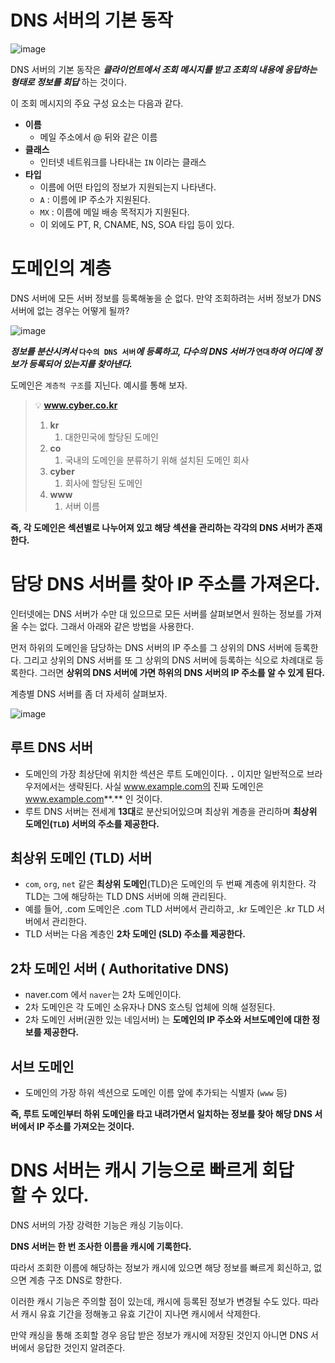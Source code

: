 # DNS 서버의 기본 동작

![image](https://github.com/user-attachments/assets/d9e1327d-8fb2-4916-8be4-34009e509440)


DNS 서버의 기본 동작은 ***클라이언트에서 조회 메시지를 받고 조회의 내용에 응답하는 형태로 정보를 회답*** 하는 것이다. 

이 조회 메시지의 주요 구성 요소는 다음과 같다. 

- **이름**
    - 메일 주소에서 @ 뒤와 같은 이름
- **클래스**
    - 인터넷 네트워크를 나타내는 `IN` 이라는 클래스
- **타입**
    - 이름에 어떤 타입의 정보가 지원되는지 나타낸다.
    - `A` : 이름에 IP 주소가 지원된다.
    - `MX` : 이름에 메일 배송 목적지가 지원된다.
    - 이 외에도 PT, R, CNAME, NS, SOA 타입 등이 있다.

# 도메인의 계층

DNS 서버에 모든 서버 정보를 등록해놓을 순 없다. 만약 조회하려는 서버 정보가 DNS 서버에 없는 경우는 어떻게 될까? 

![image](https://github.com/user-attachments/assets/d10ecde6-1b35-4d68-8ce8-f6149ca8589f)


***정보를 분산시켜서* `다수의 DNS 서버`*에 등록하고, 다수의 DNS 서버가* `연대`*하여 어디에 정보가 등록되어 있는지를 찾아낸다.*** 

도메인은 `계층적 구조`를 지닌다. 예시를 통해 보자. 


> 💡
> **www.cyber.co.kr**
> 1. **kr** 
>     1. 대한민국에 할당된 도메인
> 2. **co**
>     1. 국내의 도메인을 분류하기 위해 설치된 도메인 회사 
> 3. **cyber**
>     1. 회사에 할당된 도메인 
> 4. **www**
>     1. 서버 이름 

**즉, 각 도메인은 섹션별로 나누어져 있고 해당 섹션을 관리하는 각각의 DNS 서버가 존재한다.**

# 담당 DNS 서버를 찾아 IP 주소를 가져온다.

인터넷에는 DNS 서버가 수만 대 있으므로 모든 서버를 살펴보면서 원하는 정보를 가져올 수는 없다. 그래서 아래와 같은 방법을 사용한다.

먼저 하위의 도메인을 담당하는 DNS 서버의 IP 주소를 그 상위의 DNS 서버에 등록한다. 그리고 상위의 DNS 서버를 또 그 상위의 DNS 서버에 등록하는 식으로 차례대로 등록한다. 그러면 **상위의 DNS 서버에 가면 하위의 DNS 서버의 IP 주소를 알 수 있게 된다.**

계층별 DNS 서버를 좀 더 자세히 살펴보자. 

![image](https://github.com/user-attachments/assets/118e9ae8-608c-4e9f-98f1-88da51d94769)

## 루트 DNS 서버

- 도메인의 가장 최상단에 위치한 섹션은 루트 도메인이다. **`.`** 이지만 일반적으로 브라우저에서는 생략된다. 사실 www.example.com의 진짜 도메인은 www.example.com**.** 인 것이다.
- 루트 DNS 서버는 전세계 **13대**로 분산되어있으며 최상위 계층을 관리하며 **최상위 도메인(`TLD`) 서버의 주소를 제공한다.**

## 최상위 도메인 (TLD) 서버

- `com`, `org`, `net` 같은 **최상위 도메인**(TLD)은 도메인의 두 번째 계층에 위치한다. 각 TLD는 그에 해당하는 TLD DNS 서버에 의해 관리된다.
- 예를 들어, .com 도메인은 .com TLD 서버에서 관리하고, .kr 도메인은 .kr TLD 서버에서 관리한다.
- TLD 서버는 다음 계층인 **2차 도메인 (SLD) 주소를 제공한다.**

## 2차 도메인 서버 ( Authoritative DNS)

- naver.com 에서 `naver`는 2차 도메인이다.
- 2차 도메인은 각 도메인 소유자나 DNS 호스팅 업체에 의해 설정된다.
- 2차 도메인 서버(권한 있는 네임서버) 는 **도메인의 IP 주소와 서브도메인에 대한 정보를 제공한다.**

## 서브 도메인

- 도메인의 가장 하위 섹션으로 도메인 이름 앞에 추가되는 식별자 (`www` 등)

**즉, 루트 도메인부터 하위 도메인을 타고 내려가면서 일치하는 정보를 찾아 해당 DNS 서버에서 IP 주소를 가져오는 것이다.** 

# **DNS 서버는 캐시 기능으로 빠르게 회답할 수 있다.**

DNS 서버의 가장 강력한 기능은 캐싱 기능이다. 

**DNS 서버는 한 번 조사한 이름을 캐시에 기록한다.** 

따라서 조회한 이름에 해당하는 정보가 캐시에 있으면 해당 정보를 빠르게 회신하고, 없으면 계층 구조 DNS로 향한다. 

이러한 캐시 기능은 주의할 점이 있는데, 캐시에 등록된 정보가 변경될 수도 있다. 따라서 캐시 유효 기간을 정해놓고 유효 기간이 지나면 캐시에서 삭제한다. 

만약 캐싱을 통해 조회할 경우 응답 받은 정보가 캐시에 저장된 것인지 아니면 DNS 서버에서 응답한 것인지 알려준다.
